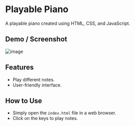 # Playable Piano

A playable piano created using HTML, CSS, and JavaScript.

## Demo / Screenshot

![image](https://github.com/Tanmayee006/Playable_piano/assets/149505841/f2ae7e7e-a130-4d5c-8b03-23e0b8866b7b)


## Features

- Play different notes.
- User-friendly interface.

## How to Use

- Simply open the `index.html` file in a web browser.
- Click on the keys to play notes.
